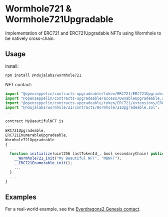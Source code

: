 # Wormhole721 & Wormhole721Upgradable

Implementation of ERC721 and ERC721Upgradable NFTs using Wormhole to be natively cross-chain.

## Usage

Install:
```
npm install @ndujalabs/wormhole721
```

NFT contact:
```js
import "@openzeppelin/contracts-upgradeable/token/ERC721/ERC721Upgradeable.sol";
import "@openzeppelin/contracts-upgradeable/access/OwnableUpgradeable.sol";
import "@openzeppelin/contracts-upgradeable/token/ERC721/extensions/ERC721EnumerableUpgradeable.sol";
import "@ndujalabs/wormhole721/contracts/Wormhole721Upgradeable.sol";
...

contract MyBeautifulNFT is
...
ERC721Upgradeable,
ERC721EnumerableUpgradeable,
Wormhole721Upgradeable
{
  ...
  function initialize(uint256 lastTokenId_, bool secondaryChain) public initializer {
    __Wormhole721_init("My Beautiful NFT", "MBNFT");
    __ERC721Enumerable_init();
    ...
  }
  ...
}
```

## Examples

For a real-world example, see the [Everdragons2 Genesis contact](https://github.com/ndujaLabs/everdragons2-core).
